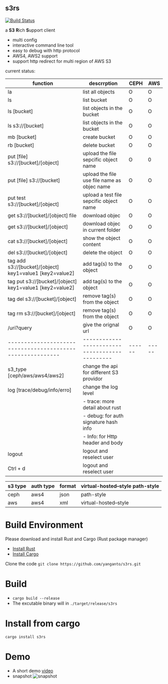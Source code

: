 s3rs 
---
[![Build Status](https://travis-ci.com/yanganto/s3rs.svg?branch=master)](https://travis-ci.com/yanganto/s3rs)  

a **S3** **R**ich **S**upport client
- multi config
- interactive command line tool
- easy to debug with http protocol
- AWS4, AWS2 support
- support http redirect for multi region of AWS S3

current status:  

| function                                                 | descrrption                                 | CEPH | AWS |
|----------------------------------------------------------|---------------------------------------------|------|-----|
| la                                                       | list all objects                            | O    | O   |
| ls                                                       | list bucket                                 | O    | O   |
| ls [bucket]                                              | list objects in the bucket                  | O    | O   |
| ls s3://[bucket]                                         | list objects in the bucket                  | O    | O   |
| mb [bucket]                                              | create bucket                               | O    | O   |
| rb [bucket]                                              | delete bucket                               | O    | O   |
| put [file] s3://[bucket]/[object]                        | upload the file sepcific object name        | O    | 0   |
| put [file] s3://[bucket]                                 | upload the file use file name as objec name | O    | O   |
| put test s3://[bucket]/[object]                          | upload a test file sepcific object name     | O    | O   |
| get s3://[bucket]/[object] file                          | download objec                              | O    | O   |
| get s3://[bucket]/[object]                               | download objec in current folder            | O    | O   |
| cat s3://[bucket]/[object]                               | show the object content                     | O    | O   |
| del s3://[bucket]/[object]                               | delete the object                           | O    | O   |
| tag add s3://[bucket]/[object] key1=value1 [key2=value2] | add tag(s) to the object                    | O    | O   |
| tag put s3://[bucket]/[object] key1=value1 [key2=value2] | add tag(s) to the object                    | O    | O   |
| tag del s3://[bucket]/[object]                           | remove tag(s) from the object               | O    | O   |
| tag rm s3://[bucket]/[object]                            | remove tag(s) from the object               | O    | O   |
| /uri?query                                               | give the orignal url                        | O    | O   |
|----------------------------------------------------------|---------------------------------------------|------|-----|
| s3\_type [ceph/aws/aws4/aws2]                            | change the api for different S3 providor    |      |     |
| log [trace/debug/info/erro]                              | change the log level                        |      |     |
|                                                          | - trace: more detail about rust             |      |     |
|                                                          | - debug: for auth signature hash info       |      |     |
|                                                          | - Info: for Http header and body            |      |     |
| logout                                                   | logout and reselect user                    |      |     |
| Ctrl + d                                                 | logout and reselect user                    |      |     |


| s3 type | auth type | format | virtual-hosted–style path-style |
|---------|-----------|--------|---------------------------------|
| ceph    | aws4      | json   | path-style                      |
| aws     | aws4      | xml    | virtual-hosted–style            |


# Build Environment
Please download and install Rust and Cargo (Rust package manager)
- [Install Rust](https://www.rust-lang.org/en-US/install.html)
- [Install Cargo](https://crates.io/)

Clone the code
`git clone https://github.com/yanganto/s3rs.git`

# Build
- `cargo build --release`
- The excutable binary will in `./target/release/s3rs`

# Install from cargo
`cargo install s3rs`

# Demo
- A short demo [video](https://youtu.be/DnWQbDmBFpg)
- snapshot
![snapshot](https://raw.githubusercontent.com/yanganto/s3rs/master/example.png)

